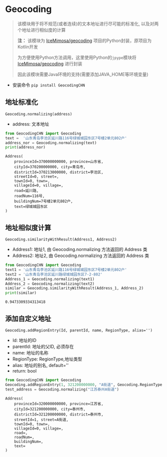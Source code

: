 # Geocoding
> 该模块用于将不规范(或者连续)的文本地址进行尽可能的标准化, 以及对两个地址进行相似度的计算
> 
> **注：**
> 该模块为 [IceMimosa/geocoding](https://github.com/IceMimosa/geocoding) 项目的Python封装，原项目为Kotlin开发
> 
> 为方便使用Python方法调用，这里使用Python的`jpype`模块将 [IceMimosa/geocoding](https://github.com/IceMimosa/geocoding) 进行封装
> 
>因此该模块需要Java环境的支持(需要添加JAVA_HOME等环境变量)
* 安装命令 `pip install GeocodingCHN`
## 地址标准化
`Geocoding.normalizing(address) `
* address: 文本地址
```python
from GeocodingCHN import Geocoding
text =  '山东青岛李沧区延川路116号绿城城园东区7号楼2单元802户'
address_nor = Geocoding.normalizing(text)
print(address_nor)
```
```
Address(
	provinceId=370000000000, province=山东省, 
	cityId=370200000000, city=青岛市, 
	districtId=370213000000, district=李沧区, 
	streetId=0, street=, 
	townId=0, town=, 
	villageId=0, village=, 
	road=延川路, 
	roadNum=116号, 
	buildingNum=7号楼2单元802户, 
	text=绿城城园东区
)
```
## 地址相似度计算
`Geocoding.similarityWithResult(Address1, Address2)`
* Address1: 地址1, 由 Geocoding.normalizing 方法返回的 Address 类
* Address2: 地址2, 由 Geocoding.normalizing 方法返回的 Address 类
```python
from GeocodingCHN import Geocoding
text1 = '山东青岛李沧区延川路116号绿城城园东区7号楼2单元802户'
text2 = '山东青岛李沧区延川路绿城城园东区7-2-802'
Address_1 = Geocoding.normalizing(text1)
Address_2 = Geocoding.normalizing(text2)
similar = Geocoding.similarityWithResult(Address_1, Address_2)
print(similar)
```
```
0.9473309334313418
```
## 添加自定义地址
`Geocoding.addRegionEntry(Id, parentId, name, RegionType, alias='')`
* Id: 地址的ID
* parentId: 地址的父ID, 必须存在
* name: 地址的名称
* RegionType: RegionType,地址类型
* alias: 地址的别名, default=''
* return: bool
```python
from GeocodingCHN import Geocoding
Geocoding.addRegionEntry(1, 321200000000, "A街道", Geocoding.RegionType.Street)
test_address = Geocoding.normalizing("江苏泰州A街道")
```
```
Address(
	provinceId=320000000000, province=江苏省, 
	cityId=321200000000, city=泰州市, 
	districtId=321200000000, district=泰州市, 
	streetId=1, street=A街道, 
	townId=0, town=, 
	villageId=0, village=, 
	road=, 
	roadNum=, 
	buildingNum=, 
	text=
)
```

